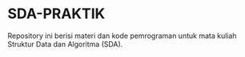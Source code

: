 # SDA-PRAKTIK
Repository ini berisi materi dan kode pemrograman untuk mata kuliah Struktur Data dan Algoritma (SDA).
